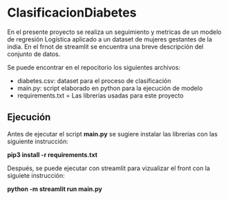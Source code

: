 # ClasificacionDiabetes


En el presente proyecto se realiza un seguimiento y metricas de un modelo de regresión Logística aplicado a un dataset de mujeres gestantes de la india. En el frnot de streamlit se encuentra una breve descripción del conjunto de datos.


Se puede encontrar en el repocitorio los siguientes archivos:


* diabetes.csv: dataset para el proceso de clasificación
* main.py: script elaborado en python para la ejecución de modelo
* requirements.txt = Las librerías usadas para este proyecto


## Ejecución


Antes de ejecutar el script **main.py** se sugiere instalar las librerías con las siguiente instrucción:


**pip3 install -r requirements.txt**


Después, se puede ejecutar con streamlit para vizualizar el front con la siguiete instrucción:


**python -m streamlit run main.py**